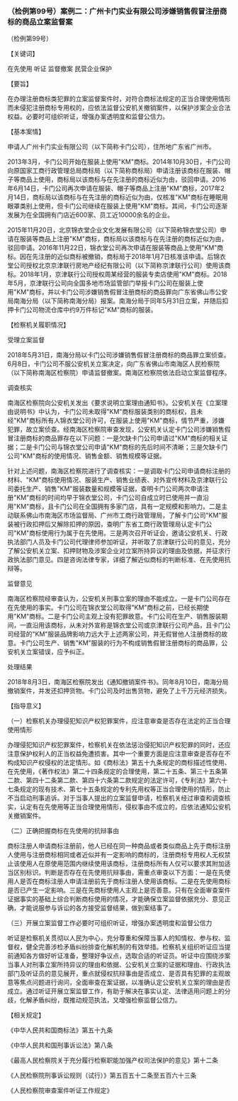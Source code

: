 ### （检例第99号）案例二：广州卡门实业有限公司涉嫌销售假冒注册商标的商品立案监督案
（检例第99号）

【关键词】

在先使用  听证 监督撤案 民营企业保护

【要旨】

在办理注册商标类犯罪的立案监督案件时，对符合商标法规定的正当合理使用情形而未侵犯注册商标专用权的，应依法监督公安机关撤销案件，以保护涉案企业合法权益。必要时可组织听证，增强办案透明度和监督公信力。

【基本案情】

申请人广州卡门实业有限公司（以下简称卡门公司），住所地广东省广州市。

2013年3月，卡门公司开始在服装上使用"KM"商标。2014年10月30日，卡门公司向原国家工商行政管理总局商标局（以下简称商标局）申请注册该商标在服装、帽子等商品上使用，商标局以该商标与在先注册的商标近似为由，驳回申请。2016年6月14日，卡门公司再次申请在服装、帽子等商品上注册"KM"商标，2017年2月14日，商标局以该商标与在先注册的商标近似为由，仅核准"KM"商标在睡眠用眼罩类别上使用，但卡门公司继续在服装上使用"KM"商标。其间，卡门公司逐渐发展为在全国拥有门店近600家、员工近10000余名的企业。

2015年11月20日，北京锦衣堂企业文化发展有限公司（以下简称锦衣堂公司）申请在服装等商品上注册"KM"商标，商标局以该商标与在先注册的商标近似为由，驳回申请。2016年11月22日，锦衣堂公司再次申请在服装等商品上使用"KM"商标。因在先注册的近似商标被撤销，商标局于2018年1月7日核准该申请。后锦衣堂公司授权北京京津联行房地产经纪有限公司（以下简称京津联行公司）使用该商标。2018年1月，京津联行公司授权周某经营的服装专卖店使用"KM"商标。2018年5月，京津联行公司向全国多地市场监管部门举报卡门公司在服装上使用"KM"商标，并以卡门公司涉嫌销售假冒注册商标的商品罪向广东省佛山市公安局南海分局（以下简称南海分局）报案。南海分局于同年5月31日立案，并随后扣押卡门公司物流仓库中约9万件标记"KM"商标的服装。

【检察机关履职情况】

受理立案监督

2018年5月31日，南海分局以卡门公司涉嫌销售假冒注册商标的商品罪立案侦查。6月8日，卡门公司不服公安机关立案决定，向广东省佛山市南海区人民检察院（以下简称南海区检察院）申请监督撤案。南海区检察院依法启动立案监督程序。

调查核实

南海区检察院向公安机关发出《要求说明立案理由通知书》。公安机关在《立案理由说明书》中认为，卡门公司未取得"KM"商标服装类别的商标权，且未经"KM"商标所有人锦衣堂公司许可，在服装上使用"KM"商标，情节严重，涉嫌犯罪，故立案侦查。经南海区检察院审查发现，公安机关认定卡门公司涉嫌销售假冒注册商标的商品罪存在以下问题：一是欠缺卡门公司申请过"KM"商标的相关证据；二是卡门公司与锦衣堂公司申请"KM"商标的先后时间不清晰；三是欠缺卡门公司"KM"商标的使用情况、销售金额、销售规模等证据。

针对上述问题，南海区检察院进行了调查核实：一是调取卡门公司申请商标注册的材料、"KM"商标使用情况、服装生产、销售业绩表、对外宣传材料及京津联行公司委托生产、销售"KM"服装数量和规模等证据，查明卡门公司两次申请注册"KM"商标的时间均早于锦衣堂公司，卡门公司自成立时已使用并一直沿用"KM"商标，且卡门公司在全国拥有多家门店，具有一定规模和影响力。二是主动联系佛山市南海区市场监督局、广州市工商行政管理局，了解卡门公司"KM"服装被行政扣押后又解除扣押的原因，查明广东省工商行政管理局认定卡门公司"KM"商标使用行为属于在先使用。三是两次召开听证会，邀请公安机关、行政执法部门人员及卡门公司代理律师参加听证，并听取了京津联行公司的意见，充分了解公安机关立案、扣押财物及涉案企业对立案所持异议的理由及依据，并征求行政执法部门意见。四是咨询法律专家，详细了解近似商标的判断标准、在先使用抗辩等。

监督意见

南海区检察院经审查认为，公安机关刑事立案的理由不能成立。一是卡门公司存在在先使用的事实。卡门公司在锦衣堂公司取得"KM"商标之前，已经长期使用"KM"商标。二是卡门公司主观上没有犯罪故意。卡门公司在生产、销售服装期间，一直沿用该商标，从未对外宣称是锦衣堂公司或京津联行公司产品，且卡门公司经营的"KM"服装品牌影响力远大于上述两家公司，并无假冒他人注册商标的故意。卡门公司生产、销售"KM"服装的行为不构成销售假冒注册商标的商品罪，公安机关立案错误，应予纠正。

处理结果

2018年8月3日，南海区检察院发出《通知撤销案件书》。同年8月10日，南海分局撤销案件，并发还扣押货物。卡门公司及时出售货物，避免了上千万元经济损失。

【指导意义】

（一）检察机关办理侵犯知识产权犯罪案件，应注意审查是否存在法定的正当合理使用情形

办理侵犯知识产权犯罪案件，检察机关在依法惩治侵犯知识产权犯罪的同时，还应注意保护权利人的正当权益免遭损害。其中一个重要方面是应注意审查是否存在不构成知识产权侵权的法定情形。如《商标法》第五十九条规定的商标描述性使用、在先使用，《著作权法》第二十四条规定的合理使用，第二十五条、第三十五条第二款、第四十二条第二款、第四十六条第二款规定的法定许可，《专利法》第六十七条规定的现有技术、第七十五条规定的专利先用权等正当合理使用的情形，防止不当启动刑事追诉。对于当事人提出的立案监督申请，检察机关经过审查和调查核实，认定有在先使用等正当合理使用情形，侵权事由不成立的，应依法通知公安机关撤销案件。

（二）正确把握商标在先使用的抗辩事由

商标注册人申请商标注册前，他人已经在同一种商品或者类似商品上先于商标注册人使用与注册商标相同或者近似并有一定影响的商标的，注册商标专用权人无权禁止该使用人在原使用范围内继续使用该商标，注册商标所有人仅可以要求其附加适当区别标识。判断是否存在在先使用抗辩事由，需重点审查以下方面：一是在先使用人是否在商标注册人申请注册前先于商标注册人使用该商标。二是在先使用商标是否已产生一定影响。三是在先商标使用人主观上是否善意。只有在全面审查案件证据事实的基础上综合判断商标使用的情况，才能确保立案监督依据充分、意见正确，才能说服参与诉讼的各方接受监督结果，做到案结事了。

（三）开展立案监督工作必要时可组织听证，增强办案透明度和监督公信力

听证是检察机关贯彻以人民为中心，充分尊重和保障当事人的知情权、参与权、监督权，健全完善涉检矛盾纠纷排查化解机制的有效举措。检察机关组织听证应当提前通知各方做好听证准备，整理好争议点，选取合适的听证员。听证中应围绕涉案当事人对刑事立案所持异议的理由和依据、公安机关立案的证据和理由、行政执法部门及听证员的意见展开，重点就侵权抗辩事由是否成立、是否具有犯罪的主观故意等焦点问题进行询问，全面审查在案证据，以准确认定公安机关立案的理由是否成立。通过听证开展立案监督工作，有助于解决在事实认定、法律适用问题上的分歧，化解矛盾纠纷，既推动规范执法，又增强检察监督公信力。

【相关规定】

《中华人民共和国商标法》第五十九条

《中华人民共和国刑事诉讼法》第八条

《最高人民检察院关于充分履行检察职能加强产权司法保护的意见》第十二条

《人民检察院刑事诉讼规则（试行）》第五百五十二条至五百六十三条

《人民检察院审查案件听证工作规定》
